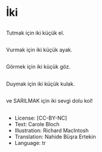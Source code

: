 # İki

##
Tutmak için iki küçük el.

##


##
Vurmak için iki küçük ayak.

##


##
Görmek için iki küçük göz.

##


##
Duymak için iki küçük kulak.

##


##
ve SARILMAK için iki sevgi dolu kol!

##


##
* License: [CC-BY-NC]
* Text: Carole Bloch
* Illustration: Richard MacIntosh
* Translation: Nahide Büşra Ertekin
* Language: tr
